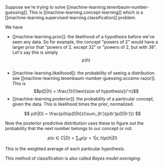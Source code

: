 
Suppose we're trying to solve [[machine-learning.tenenbaum-number-guessing]]. This is [[machine-learning.concept-learning]] which is a [[machine-learning.supervised-learning.classification]] problem.

We have
* [[machine-learning.prior]]: the likelihood of a hypothesis before we've seen any data. So for example, the concept "powers of 2" would have a larger prior that "powers of 2, except 32" or "powers of 2, but with 38". Let's say this is simply $$p(h)$$.
* [[machine-learning.likelihood]]: the probability of seeing a distribution. see [[machine-learning.tenenbaum-number-guessing.occams-razor]]. This is $$p(D|h) = \frac{1}{(\text{size of hypothesis})^n}$$
* [[machine-learning.posterior]]: the probability of a particular concept, given the data. This is likelihood times the prior, normalized.

$$
p(h|D) = \frac{p(h)p(D|h)}{\sum_{h'}{p(h')p(D|h')}}
$$

Now the posterior predictive distribution uses these to figure out the probability that the next number belongs to our concept or not.

$$
p(x \in C|D) = \sum_hp(y=1|x, h)p(h|D)
$$

This is the weighted average of each particular hypothesis.


This method of classification is also called *Bayes model averaging*.
